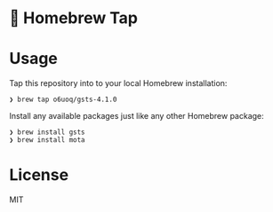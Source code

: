 # 🍻 Homebrew Tap

# Usage

Tap this repository into to your local Homebrew installation:

```shell
❯ brew tap o6uoq/gsts-4.1.0
```

Install any available packages just like any other Homebrew package:

```shell
❯ brew install gsts
❯ brew install mota
```

# License

MIT
